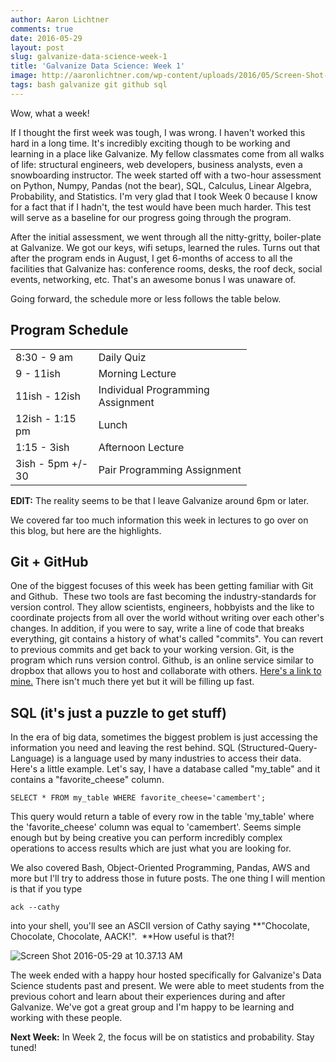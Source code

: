 ```yaml
---
author: Aaron Lichtner
comments: true
date: 2016-05-29 
layout: post
slug: galvanize-data-science-week-1
title: 'Galvanize Data Science: Week 1'
image: http://aaronlichtner.com/wp-content/uploads/2016/05/Screen-Shot-2016-05-29-at-10.37.13-AM-1-179x300.png
tags: bash galvanize git github sql
---
```


Wow, what a week!

If I thought the first week was tough, I was wrong. I haven't worked this hard in a long time. It's incredibly exciting though to be working and learning in a place like Galvanize. My fellow classmates come from all walks of life: structural engineers, web developers, business analysts, even a snowboarding instructor. The week started off with a two-hour assessment on Python, Numpy, Pandas (not the bear), SQL, Calculus, Linear Algebra, Probability, and Statistics. I'm very glad that I took Week 0 because I know for a fact that if I hadn't, the test would have been much harder. This test will serve as a baseline for our progress going through the program.

After the initial assessment, we went through all the nitty-gritty, boiler-plate at Galvanize. We got our keys, wifi setups, learned the rules. Turns out that after the program ends in August, I get 6-months of access to all the facilities that Galvanize has: conference rooms, desks, the roof deck, social events, networking, etc. That's an awesome bonus I was unaware of.

Going forward, the schedule more or less follows the table below.



## Program Schedule



<table style="width: 75%;" >
<tbody >
<tr >

<td >8:30 - 9 am
</td>

<td >Daily Quiz
</td>
</tr>
<tr >

<td >9 - 11ish
</td>

<td >Morning Lecture
</td>
</tr>
<tr >

<td >11ish - 12ish
</td>

<td >Individual Programming Assignment
</td>
</tr>
<tr >

<td >12ish - 1:15 pm
</td>

<td >Lunch
</td>
</tr>
<tr >

<td >1:15 - 3ish
</td>

<td >Afternoon Lecture
</td>
</tr>
<tr >

<td >3ish - 5pm +/- 30
</td>

<td >Pair Programming Assignment
</td>
</tr>
</tbody>
</table>

**EDIT:** The reality seems to be that I leave Galvanize around 6pm or later.

We covered far too much information this week in lectures to go over on this blog, but here are the highlights.



## Git + GitHub



One of the biggest focuses of this week has been getting familiar with Git and Github.  These two tools are fast becoming the industry-standards for version control. They allow scientists, engineers, hobbyists and the like to coordinate projects from all over the world without writing over each other's changes. In addition, if you were to say, write a line of code that breaks everything, git contains a history of what's called "commits". You can revert to previous commits and get back to your working version. Git, is the program which runs version control. Github, is an online service similar to dropbox that allows you to host and collaborate with others. [Here's a link to mine.](https://github.com/alichtner) There isn't much there yet but it will be filling up fast.



## SQL (it's just a puzzle to get stuff)



In the era of big data, sometimes the biggest problem is just accessing the information you need and leaving the rest behind. SQL (Structured-Query-Language) is a language used by many industries to access their data. Here's a little example. Let's say, I have a database called "my_table" and it contains a "favorite_cheese" column.


    
    SELECT * FROM my_table WHERE favorite_cheese='camembert';



This query would return a table of every row in the table 'my_table' where the 'favorite_cheese' column was equal to 'camembert'. Seems simple enough but by being creative you can perform incredibly complex operations to access results which are just what you are looking for.

We also covered Bash, Object-Oriented Programming, Pandas, AWS and more but I'll try to address those in future posts. The one thing I will mention is that if you type


    
    ack --cathy



into your shell, you'll see an ASCII version of Cathy saying **"Chocolate, Chocolate, Chocolate, AACK!".  **How useful is that?!

![Screen Shot 2016-05-29 at 10.37.13 AM](http://aaronlichtner.com/wp-content/uploads/2016/05/Screen-Shot-2016-05-29-at-10.37.13-AM-1-179x300.png)

The week ended with a happy hour hosted specifically for Galvanize's Data Science students past and present. We were able to meet students from the previous cohort and learn about their experiences during and after Galvanize. We've got a great group and I'm happy to be learning and working with these people.

**Next Week:** In Week 2, the focus will be on statistics and probability. Stay tuned!


